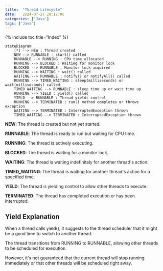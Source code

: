 ```yaml
---
title:  "Thread Lifecycle"
date:   2024-07-27 20:17:00
categories: ['Java']
tags: ['Java']
---
```


{% include toc title="Index" %}


```mermaid!
stateDiagram
    [*] --> NEW : Thread created
    NEW --> RUNNABLE : start() called
    RUNNABLE --> RUNNING : CPU time allocated
    RUNNING --> BLOCKED : Waiting for monitor lock
    BLOCKED --> RUNNABLE : Monitor lock acquired
    RUNNING --> WAITING : wait() called
    WAITING --> RUNNABLE : notify() or notifyAll() called
    RUNNING --> TIMED_WAITING : sleep(milliseconds) or wait(milliseconds) called
    TIMED_WAITING --> RUNNABLE : sleep time up or wait time up
    RUNNING --> YIELD : yield() called
    YIELD --> RUNNABLE : Thread yields control
    RUNNING --> TERMINATED : run() method completes or throws exception
    WAITING --> TERMINATED : InterruptedException thrown
    TIMED_WAITING --> TERMINATED : InterruptedException thrown
```

**NEW**: The thread is created but not yet started.

**RUNNABLE**: The thread is ready to run but waiting for CPU time.

**RUNNING**: The thread is actively executing.

**BLOCKED**: The thread is waiting for a monitor lock.

**WAITING**: The thread is waiting indefinitely for another thread's action.

**TIMED_WAITING**: The thread is waiting for another thread's action for a specified time.

**YIELD**: The thread is yielding control to allow other threads to execute.

**TERMINATED**: The thread has completed execution or has been interrupted.

## Yield Explanation
When a thread calls yield(), it suggests to the thread scheduler that it might 
be a good time to switch to another thread. 

The thread transitions from RUNNING to RUNNABLE, allowing other threads to be scheduled for execution. 

However, it's not guaranteed that the current thread will stop running immediately or that other threads will be scheduled right away.

